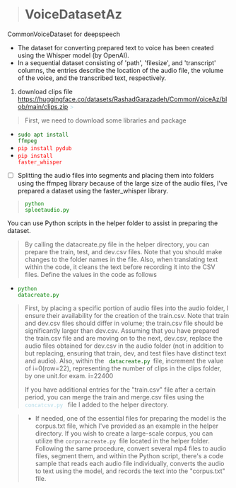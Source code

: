 > # VoiceDatasetAz
 CommonVoiceDataset for deepspeech
* The dataset for converting prepared text to voice has been created using the Whisper model (by OpenAI).
* In a sequential dataset consisting of 'path', 'filesize', and 'transcript' columns, the entries describe the location of the audio file, the volume of the voice, and the transcribed text, respectively.
1. download clips file 
<span style="color:lightblue ;"> https://huggingface.co/datasets/RashadGarazadeh/CommonVoiceAz/blob/main/clips.zip > </span>

> First, we need to download some libraries and package
+ <code><span style="color:darkgreen">sudo apt install ffmpeg</span></code>
+ <code><span style="color:red">pip install pydub</span></code>
+ <code><span style="color:red">pip install faster_whisper</span></code>
- [ ] Splitting the audio files into segments and placing them into folders using the ffmpeg library because of the large size of the audio files, I've prepared a dataset using the faster_whisper library.
>  <code><span style="color:green">python spleetaudio.py</span></code>
<p>You can use Python scripts in the helper folder to assist in preparing the dataset.</p>

> By calling the datacreate.py file in the helper directory, you can prepare the train, test, and dev.csv files. Note that you should make changes to the folder names in the file. Also, when translating text within the code, it cleans the text before recording it into the CSV files. Define the values in the code as follows

* <code><span style="color:green">python datacreate.py</span></code>

> <p>First, by placing a specific portion of audio files into the audio folder, I ensure their availability for the creation of the train.csv. Note that train and dev.csv files should differ in volume; the train.csv file should be significantly larger than dev.csv. Assuming that you have prepared the train.csv file and are moving on to the next, dev.csv, replace the audio files obtained for dev.csv in the audio folder (not in addition to but replacing, ensuring that train, dev, and test files have distinct text and audio). Also, within the  <code><span style="color:darkgreen"> datacreate.py </span></code>file, increment the value of i=0(row=22), representing the number of clips in the clips folder, by one unit.for exam. i=22400</p>
> <p> If you have additional entries for the "train.csv" file after a certain period, you can merge the train and merge.csv files using the <code><span style="color:lightblue"> concatcsv.py </span></code>  file I added to the helper directory. <p> 

> - If needed, one of the essential files for preparing the model is the corpus.txt file, which I've provided as an example in the helper directory. If you wish to create a large-scale corpus, you can utilize the <code>corporacreate.py </code>file located in the helper folder. Following the same procedure, convert several mp4 files to audio files, segment them, and within the Python script, there's a code sample that reads each audio file individually, converts the audio to text using the model, and records the text into the "corpus.txt" file.

 
